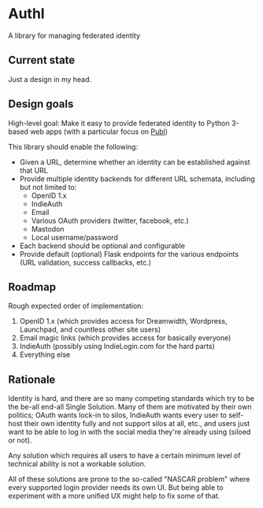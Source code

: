 # Authl
A library for managing federated identity

## Current state

Just a design in my head.

## Design goals

High-level goal: Make it easy to provide federated identity to Python 3-based web apps (with a particular focus on [Publ](https://github.com/PlaidWeb/Publ))

This library should enable the following:

* Given a URL, determine whether an identity can be established against that URL
* Provide multiple identity backends for different URL schemata, including but not limited to:
    * OpenID 1.x
    * IndieAuth
    * Email
    * Various OAuth providers (twitter, facebook, etc.)
    * Mastodon
    * Local username/password
* Each backend should be optional and configurable
* Provide default (optional) Flask endpoints for the various endpoints (URL validation, success callbacks, etc.)

## Roadmap

Rough expected order of implementation:

1. OpenID 1.x (which provides access for Dreamwidth, Wordpress, Launchpad, and countless other site users)
2. Email magic links (which provides access for basically everyone)
3. IndieAuth (possibly using IndieLogin.com for the hard parts)
4. Everything else

## Rationale

Identity is hard, and there are so many competing standards which try to be the be-all end-all Single Solution. Many of them are motivated by their own politics; OAuth wants lock-in to silos, IndieAuth wants every user to self-host their own identity fully and not support silos at all, etc., and users just want to be able to log in with the social media they're already using (siloed or not).

Any solution which requires all users to have a certain minimum level of technical ability is not a workable solution.

All of these solutions are prone to the so-called "NASCAR problem" where every supported login provider needs its own UI. But being able to experiment with a more unified UX might help to fix some of that.
